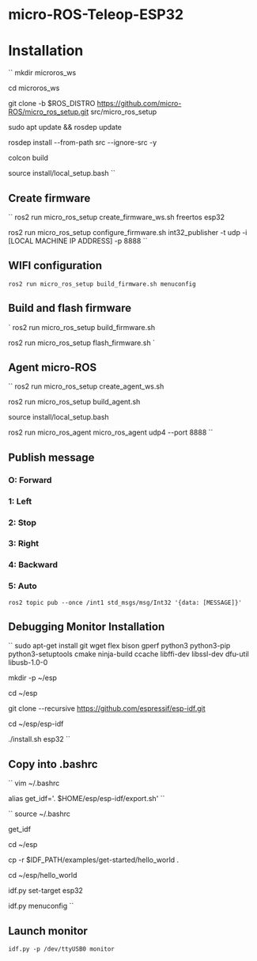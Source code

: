 # micro-ROS-Teleop-ESP32

# Installation
``
mkdir microros_ws

cd microros_ws

git clone -b $ROS_DISTRO https://github.com/micro-ROS/micro_ros_setup.git src/micro_ros_setup

sudo apt update && rosdep update

rosdep install --from-path src --ignore-src -y

colcon build

source install/local_setup.bash
``

## Create firmware
``
ros2 run micro_ros_setup create_firmware_ws.sh freertos esp32

ros2 run micro_ros_setup configure_firmware.sh int32_publisher -t udp -i [LOCAL MACHINE IP ADDRESS] -p 8888
``

## WIFI configuration
``
ros2 run micro_ros_setup build_firmware.sh menuconfig
``

## Build and flash firmware
`
ros2 run micro_ros_setup build_firmware.sh

ros2 run micro_ros_setup flash_firmware.sh
`

## Agent micro-ROS
``
ros2 run micro_ros_setup create_agent_ws.sh

ros2 run micro_ros_setup build_agent.sh

source install/local_setup.bash

ros2 run micro_ros_agent micro_ros_agent udp4 --port 8888
``

## Publish message
### O: Forward
### 1: Left
### 2: Stop
### 3: Right
### 4: Backward
### 5: Auto
``
ros2 topic pub --once /int1 std_msgs/msg/Int32 '{data: [MESSAGE]}' 
``


## Debugging Monitor Installation
``
sudo apt-get install git wget flex bison gperf python3 python3-pip python3-setuptools cmake ninja-build ccache libffi-dev libssl-dev dfu-util libusb-1.0-0

mkdir -p ~/esp

cd ~/esp

git clone --recursive https://github.com/espressif/esp-idf.git

cd ~/esp/esp-idf

./install.sh esp32
``

## Copy into .bashrc
``
vim ~/.bashrc

alias get_idf='. $HOME/esp/esp-idf/export.sh'
``

``
source ~/.bashrc

get_idf

cd ~/esp

cp -r $IDF_PATH/examples/get-started/hello_world .

cd ~/esp/hello_world

idf.py set-target esp32

idf.py menuconfig
``

## Launch monitor
``
idf.py -p /dev/ttyUSB0 monitor
``
